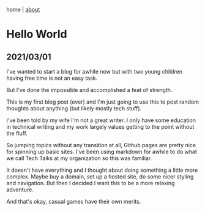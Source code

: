 home | [about](./about.md)

# Hello World
## 2021/03/01

I've wanted to start a blog for awhile now but with two young children having free time is not an easy task.

But I've done the impossible and accomplished a feat of strength.

This is my first blog post (ever) and I'm just going to use this to post random thoughts about anything (but likely mostly tech stuff).

I've been told by my wife I'm not a great writer. I only have some education in technical writing and my work largely values getting to the point without the fluff.

So jumping topics without any transition at all, Github pages are pretty nice for spinning up basic sites. I've been using markdown for awhile to do what we call Tech Talks at my organization so this was familiar.

It doesn't have everything and I thought about doing something a little more complex. Maybe buy a domain, set up a hosted site, do some nicer styling and navigation. But then I decided I want this to be a more relaxing adventure.

And that's okay, casual games have their own merits.